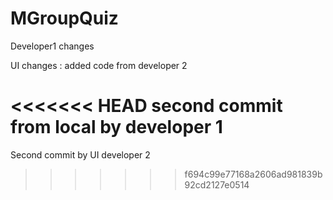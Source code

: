 # MGroupQuiz

Developer1 changes

UI changes : added code from developer 2

<<<<<<< HEAD
second commit from local by developer 1
=======
Second commit by UI developer 2
>>>>>>> f694c99e77168a2606ad981839b92cd2127e0514
